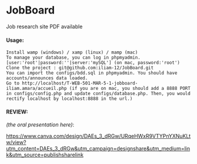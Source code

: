# JobBoard
Job research site
PDF available

#### Usage:
    Install wamp (windows) / xamp (linux) / mamp (mac)
    To manage your database, you can log in phpmyadmin. [user:'root'|password:''|server:'mySQL'] (on mac, password:'root')
    Clone the project : git@github.com:iliam-12/JobBoard.git
    You can import the configs/bdd.sql in phpmyadmin. You should have accounts/announces data loaded.
    Go to http://localhost/T-WEB-501-MAR-5-1-jobboard-iliam.amara/accueil.php (if you are on mac, you should add a 8888 PORT in configs/config.php and update configs/database.php. Then, you would rectify localhost by localhost:8888 in the url.)

#### REVIEW:

_(the oral presentation here)_:

https://www.canva.com/design/DAEs_3_dRGw/URqeHWxR9VTYPnYXNuKLtw/view?utm_content=DAEs_3_dRGw&utm_campaign=designshare&utm_medium=link&utm_source=publishsharelink
